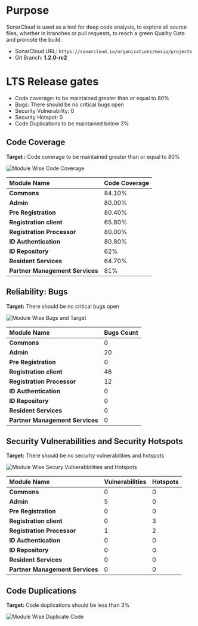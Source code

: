 # Purpose

SonarCloud is used as a tool for deep code analysis, to explore all source files, whether in branches or pull requests, to reach a green Quality Gate and promote the build.

- SonarCloud URL: `https://sonarcloud.io/organizations/mosip/projects`
- Git Branch: **1.2.0-rc2**

# LTS Release gates

- Code coverage:  to be maintained greater than or equal to 80%
- Bugs: There should be no critical bugs open
- Security Vulnerability: 0
- Security Hotspot: 0
- Code Duplications to be maintained below 3%

## Code Coverage

**Target :** Code coverage to be maintained greater than or equal to 80%

![Module Wise Code Coverage](_images/1.2.0/modulewise_code_coverage.png)

|**Module Name**|**Code Coverage**|
| :- | :- |
|**Commons**|84.10%|
|**Admin**|80.00%|
|**Pre Registration**|80.40%|
|**Registration client**|65.80%|
|**Registration Processor**|80.00%|
|**ID Authentication**|80.80%|
|**ID Repository**|62%|
|**Resident Services**|64.70%|
|**Partner Management Services**|81%|


## Reliability: Bugs

**Target:**  There should be no critical bugs open

![Module Wise Bugs and Target](_images/1.2.0/modulewise_bugs_and_target.png)

|**Module Name**|**Bugs Count**|
| :- | :- |
|**Commons**|0|
|**Admin**|20|
|**Pre Registration**|0|
|**Registration client**|46|
|**Registration Processor**|12|
|**ID Authentication**|0|
|**ID Repository**|0|
|**Resident Services**|0|
|**Partner Management Services**|0|

## Security Vulnerabilities and Security Hotspots

**Target:** There should be no security vulnerabilities and hotspots

![Module Wise Secury Vulnerabbilities and Hotspots](_images/1.2.0/modulewise_securiy_vulnerabilities_hotspots.png)

|**Module Name**|**Vulnerabilities**|**Hotspots**|
| :- | :- | :- |
|**Commons**|0|0|
|**Admin**|5|0|
|**Pre Registration**|0|0|
|**Registration client**|0|3|
|**Registration Processor**|1|2|
|**ID Authentication**|0|0|
|**ID Repository**|0|0|
|**Resident Services**|0|0|
|**Partner Management Services**|0|0|

## Code Duplications

**Target:** Code duplications should be less than 3%

![Module Wise Duplicate Code](_images/1.2.0/modulewise_duplicate_code.png)
